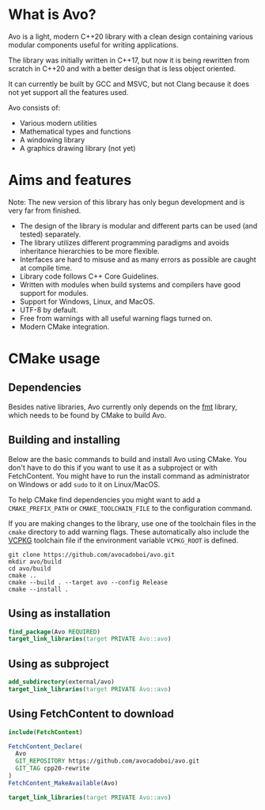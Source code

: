# What is Avo?

Avo is a light, modern C++20 library with a clean design containing various modular components useful for writing applications.

The library was initially written in C++17, but now it is being rewritten from scratch in C++20 and with a better design that is less object oriented.

It can currently be built by GCC and MSVC, but not Clang because it does not yet support all the features used.

Avo consists of:
* Various modern utilities
* Mathematical types and functions
* A windowing library
* A graphics drawing library (not yet)

# Aims and features

Note: The new version of this library has only begun development and is very far from finished.

* The design of the library is modular and different parts can be used (and tested) separately.
* The library utilizes different programming paradigms and avoids inheritance hierarchies to be more flexible.
* Interfaces are hard to misuse and as many errors as possible are caught at compile time.
* Library code follows C++ Core Guidelines.
* Written with modules when build systems and compilers have good support for modules.
* Support for Windows, Linux, and MacOS.
* UTF-8 by default.
* Free from warnings with all useful warning flags turned on.
* Modern CMake integration.

# CMake usage
## Dependencies
Besides native libraries, Avo currently only depends on the [fmt](https://github.com/fmtlib/fmt) library, which needs to be found by CMake to build Avo.

## Building and installing
Below are the basic commands to build and install Avo using CMake.
You don't have to do this if you want to use it as a subproject or with FetchContent.
You might have to run the install command as administrator on Windows or add `sudo` to it on Linux/MacOS.

To help CMake find dependencies you might want to add a `CMAKE_PREFIX_PATH` or `CMAKE_TOOLCHAIN_FILE` to the configuration command.

If you are making changes to the library, use one of the toolchain files in the `cmake` directory to add warning flags.
These automatically also include the [VCPKG](https://vcpkg.io/en/index.html) toolchain file if the environment variable `VCPKG_ROOT` is defined.
```
git clone https://github.com/avocadoboi/avo.git
mkdir avo/build
cd avo/build
cmake ..
cmake --build . --target avo --config Release
cmake --install .
```

## Using as installation
```cmake
find_package(Avo REQUIRED)
target_link_libraries(target PRIVATE Avo::avo)
```

## Using as subproject
```cmake
add_subdirectory(external/avo)
target_link_libraries(target PRIVATE Avo::avo)
```

## Using FetchContent to download
```cmake
include(FetchContent)

FetchContent_Declare(
  Avo
  GIT_REPOSITORY https://github.com/avocadoboi/avo.git
  GIT_TAG cpp20-rewrite
)
FetchContent_MakeAvailable(Avo)

target_link_libraries(target PRIVATE Avo::avo)
```
